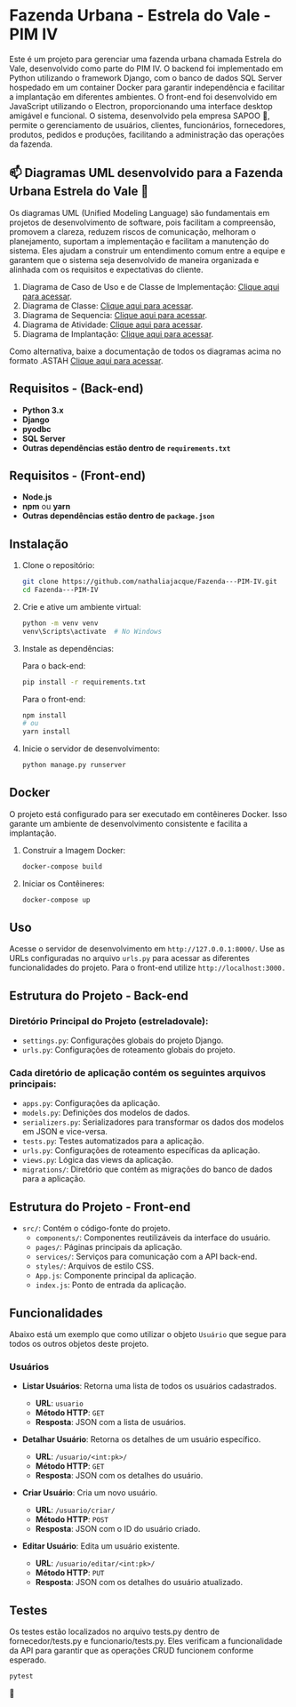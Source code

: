 # Fazenda Urbana - Estrela do Vale - PIM IV
Este é um projeto para gerenciar uma fazenda urbana chamada Estrela do Vale, desenvolvido como parte do PIM IV. O backend foi implementado em Python utilizando o framework Django, com o banco de dados SQL Server hospedado em um container Docker para garantir independência e facilitar a implantação em diferentes ambientes. O front-end foi desenvolvido em JavaScript utilizando o Electron, proporcionando uma interface desktop amigável e funcional. O sistema, desenvolvido pela empresa SAPOO :frog:, permite o gerenciamento de usuários, clientes, funcionários, fornecedores, produtos, pedidos e produções, facilitando a administração das operações da fazenda.

## 📫 Diagramas UML desenvolvido para a Fazenda Urbana Estrela do Vale :frog:

Os diagramas UML (Unified Modeling Language) são fundamentais em projetos de desenvolvimento de software, pois facilitam a compreensão, promovem a clareza, reduzem riscos de comunicação, melhoram o planejamento, suportam a implementação e facilitam a manutenção do sistema. Eles ajudam a construir um entendimento comum entre a equipe e garantem que o sistema seja desenvolvido de maneira organizada e alinhada com os requisitos e expectativas do cliente.

1. Diagrama de Caso de Uso e de Classe de Implementação: [Clique aqui para acessar](https://github.com/nathaliajacque/ADS_PIM_QuartoSemestre/tree/main/Fazenda%20Urbana%20-%20EstrelaDoVale/Diagrama%20de%20Caso%20de%20Uso).
2. Diagrama de Classe: [Clique aqui para acessar](https://github.com/nathaliajacque/ADS_PIM_QuartoSemestre/tree/main/Fazenda%20Urbana%20-%20EstrelaDoVale/Diagrama%20de%20Classe).
3. Diagrama de Sequencia: [Clique aqui para acessar](https://github.com/nathaliajacque/ADS_PIM_QuartoSemestre/tree/main/Fazenda%20Urbana%20-%20EstrelaDoVale/Diagrama%20de%20Sequ%C3%AAncia).
4. Diagrama de Atividade: [Clique aqui para acessar](https://github.com/nathaliajacque/ADS_PIM_QuartoSemestre/tree/main/Fazenda%20Urbana%20-%20EstrelaDoVale/Diagrama%20de%20Atividade%20-%20Collection).
5. Diagrama de Implantação: [Clique aqui para acessar](https://github.com/nathaliajacque/ADS_PIM_QuartoSemestre/tree/main/Fazenda%20Urbana%20-%20EstrelaDoVale/Diagrama%20de%20Implementa%C3%A7%C3%A3o).


Como alternativa, baixe a documentação de todos os diagramas acima no formato .ASTAH [Clique aqui para acessar](https://github.com/nathaliajacque/ADS_PIM_QuartoSemestre/blob/main/Fazenda%20Urbana%20-%20EstrelaDoVale/Fazenda%20Urbana%20-%20EstrelaDoVale.asta).



## Requisitos - (Back-end)

- **Python 3.x**
- **Django**
- **pyodbc**
- **SQL Server**
- **Outras dependências estão dentro de `requirements.txt`**

## Requisitos - (Front-end)

- **Node.js**
- **npm** ou **yarn**
- **Outras dependências estão dentro de `package.json`**


## Instalação

1. Clone o repositório:

   ```sh
   git clone https://github.com/nathaliajacque/Fazenda---PIM-IV.git
   cd Fazenda---PIM-IV
   ```

2. Crie e ative um ambiente virtual:

   ```sh
   python -m venv venv
   venv\Scripts\activate  # No Windows
   ```

3. Instale as dependências:

   Para o back-end:
   ```sh
   pip install -r requirements.txt
   ```

   Para o front-end:
   ```sh
   npm install
   # ou
   yarn install
   ```

4. Inicie o servidor de desenvolvimento:

   ```sh
   python manage.py runserver
   ```

## Docker
O projeto está configurado para ser executado em contêineres Docker. Isso garante um ambiente de desenvolvimento consistente e facilita a implantação.

1. Construir a Imagem Docker:

   ```sh
   docker-compose build
   ```

2. Iniciar os Contêineres:

   ```sh
   docker-compose up
   ```


## Uso
Acesse o servidor de desenvolvimento em `http://127.0.0.1:8000/`.
Use as URLs configuradas no arquivo `urls.py` para acessar as diferentes funcionalidades do projeto.
Para o front-end utilize `http://localhost:3000.`


## Estrutura do Projeto - Back-end

### Diretório Principal do Projeto (estreladovale):
- `settings.py`: Configurações globais do projeto Django.
- `urls.py`: Configurações de roteamento globais do projeto.
 

### Cada diretório de aplicação contém os seguintes arquivos principais:
- `apps.py`: Configurações da aplicação.
- `models.py`: Definições dos modelos de dados.
- `serializers.py`: Serializadores para transformar os dados dos modelos em JSON e vice-versa.
- `tests.py`: Testes automatizados para a aplicação.
- `urls.py`: Configurações de roteamento específicas da aplicação.
- `views.py`: Lógica das views da aplicação.
- `migrations/`: Diretório que contém as migrações do banco de dados para a aplicação.
 

## Estrutura do Projeto - Front-end
- `src/`: Contém o código-fonte do projeto.
  - `components/`: Componentes reutilizáveis da interface do usuário.
  - `pages/`: Páginas principais da aplicação.
  - `services/`: Serviços para comunicação com a API back-end.
  - `styles/`: Arquivos de estilo CSS.
  - `App.js`: Componente principal da aplicação.
  - `index.js`: Ponto de entrada da aplicação.


## Funcionalidades
Abaixo está um exemplo que como utilizar o objeto `Usuário` que segue para todos os outros objetos deste projeto.

### Usuários

- **Listar Usuários**: Retorna uma lista de todos os usuários cadastrados.
  - **URL**: `usuario`
  - **Método HTTP**: `GET`
  - **Resposta**: JSON com a lista de usuários.

- **Detalhar Usuário**: Retorna os detalhes de um usuário específico.
  - **URL**: `/usuario/<int:pk>/`
  - **Método HTTP**: `GET`
  - **Resposta**: JSON com os detalhes do usuário.

- **Criar Usuário**: Cria um novo usuário.
  - **URL**: `/usuario/criar/`
  - **Método HTTP**: `POST`
  - **Resposta**: JSON com o ID do usuário criado.

- **Editar Usuário**: Edita um usuário existente.
  - **URL**: `/usuario/editar/<int:pk>/`
  - **Método HTTP**: `PUT`
  - **Resposta**: JSON com os detalhes do usuário atualizado.

## Testes
Os testes estão localizados no arquivo tests.py dentro de fornecedor/tests.py e funcionario/tests.py. Eles verificam a funcionalidade da API para garantir que as operações CRUD funcionem conforme esperado.

   ```sh
   pytest
   ```

:frog: